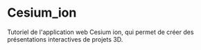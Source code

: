 # Cesium_ion
Tutoriel de l'application web Cesium ion, qui permet de créer des présentations interactives de projets 3D.
